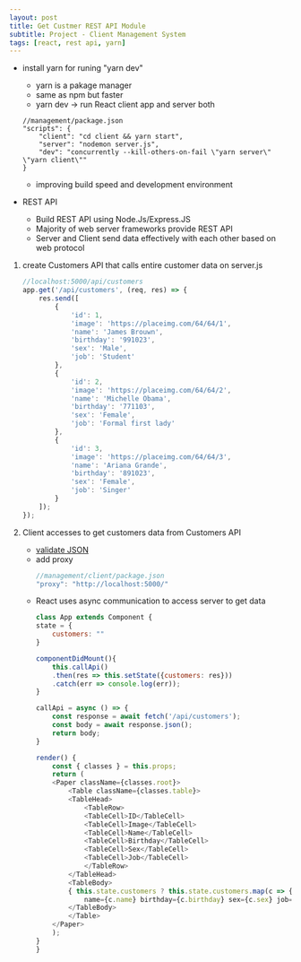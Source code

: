 ```yaml
---
layout: post
title: Get Custmer REST API Module
subtitle: Project - Client Management System
tags: [react, rest api, yarn]
---
```

- install yarn for runing "yarn dev"
    - yarn is a pakage manager
    - same as npm but faster
    - yarn dev -> run React client app and server both 
    ```plain
    //management/package.json
    "scripts": {
        "client": "cd client && yarn start",
        "server": "nodemon server.js",
        "dev": "concurrently --kill-others-on-fail \"yarn server\" \"yarn client\""
    }
    ```
    - improving build speed and development environment 

- REST API
    - Build REST API using Node.Js/Express.JS
    - Majority of web server frameworks provide REST API 
    - Server and Client send data effectively with each other based on web protocol

1. create Customers API that calls entire customer data on server.js  
    ```javascript
    //localhost:5000/api/customers
    app.get('/api/customers', (req, res) => {
        res.send([
            {
                'id': 1,
                'image': 'https://placeimg.com/64/64/1',
                'name': 'James Brouwn',
                'birthday': '991023',
                'sex': 'Male',
                'job': 'Student'
            },
            {
                'id': 2,
                'image': 'https://placeimg.com/64/64/2',
                'name': 'Michelle Obama',
                'birthday': '771103',
                'sex': 'Female',
                'job': 'Formal first lady'
            },
            {
                'id': 3,
                'image': 'https://placeimg.com/64/64/3',
                'name': 'Ariana Grande',
                'birthday': '891023',
                'sex': 'Female',
                'job': 'Singer'
            }
        ]);
    });
    ```

2. Client accesses to get customers data from Customers API
    - [validate JSON](https://jsonlint.com)
     - add proxy
        ```javascript
        //management/client/package.json
        "proxy": "http://localhost:5000/"
        ```
    - React uses async communication to access server to get data
        ```javascript
        class App extends Component {
        state = {
            customers: ""
        }

        componentDidMount(){
            this.callApi()
            .then(res => this.setState({customers: res}))
            .catch(err => console.log(err));
        }

        callApi = async () => {
            const response = await fetch('/api/customers');
            const body = await response.json();
            return body;
        }

        render() {
            const { classes } = this.props;
            return (
            <Paper className={classes.root}>
                <Table className={classes.table}>
                <TableHead>
                    <TableRow>
                    <TableCell>ID</TableCell>
                    <TableCell>Image</TableCell>
                    <TableCell>Name</TableCell>
                    <TableCell>Birthday</TableCell>
                    <TableCell>Sex</TableCell>
                    <TableCell>Job</TableCell>
                    </TableRow>
                </TableHead>
                <TableBody>
                { this.state.customers ? this.state.customers.map(c => { return( <Customer key={c.id} id={c.id} image={c.image} 
                    name={c.name} birthday={c.birthday} sex={c.sex} job={c.job}/> )}) : ""}
                </TableBody>
                </Table>
            </Paper>
            );
        }
        }
            
        ```



